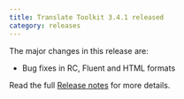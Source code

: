 ```yaml
---
title: Translate Toolkit 3.4.1 released
category: releases
---
```


The major changes in this release are:

- Bug fixes in RC, Fluent and HTML formats

Read the full [Release notes](https://docs.translatehouse.org/projects/translate-toolkit/en/latest/releases/3.4.1.html) for more details.
